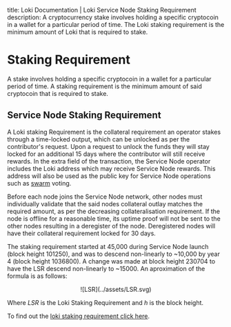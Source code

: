 title: Loki Documentation | Loki Service Node Staking Requirement 
description: A cryptocurrency stake involves holding a specific cryptocoin in a wallet for a particular period of time. The Loki staking requirement is the minimum amount of Loki that is required to stake. 

# Staking Requirement

A stake involves holding a specific cryptocoin in a wallet for a particular period of time. A staking requirement is the minimum amount of said cryptocoin that is required to stake.

## Service Node Staking Requirement

A Loki staking Requirement is the collateral requirement an operator stakes through a time-locked output, which can be unlocked as per the contributor's request. Upon a request to unlock the funds they will stay locked for an additional 15 days where the contributor will still receive rewards. In the extra field of the transaction, the Service Node operator includes the Loki address which may receive Service Node rewards. This address will also be used as the public key for Service Node operations such as [swarm](../Advanced/SwarmFlagging.md) voting.

Before each node joins the Service Node network, other nodes must individually validate that the said nodes collateral outlay matches the required amount, as per the decreasing collateralisation requirement. If the node is offline for a reasonable time, its uptime proof will not be sent to the other nodes resulting in a deregister of the node. Deregistered nodes will have their collateral requirement locked for 30 days.

The staking requirement started at 45,000 during Service Node launch (block height 101250), and was to descend non-linearly to ~10,000 by year 4 (block height 1036800). A change was made at block height 230704 to have the LSR descend non-linearly to ~15000. An aproximation of the formula is as follows:
<center>![LSR](../assets/LSR.svg)</center>

Where *LSR* is the Loki Staking Requirement and *h* is the block height.

To find out the [loki staking requirement click here](https://imaginary.stream/sn/).